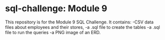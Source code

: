 # sql-challenge: Module 9 

This repository is for the Module 9 SQL Challenge. It contains:
-CSV data files about employees and their stores,
-a .sql file to create the tables
-a .sql file to run the queries
-a PNG image of an ERD.
